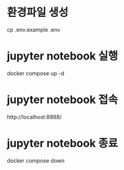 # 환경파일 생성
cp .env.example .env

# jupyter notebook 실행
docker compose up -d

# jupyter notebook 접속
http://localhost:8888/

# jupyter notebook 종료
docker compose down